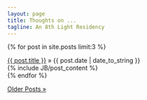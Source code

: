 ```yaml
---
layout: page
title: Thoughts on ...
tagline: An 8th Light Residency
---
```


{% for post in site.posts limit:3 %}
<div class="m_post_date"><a href="{{ BASE_PATH }}{{ post.url }}">{{ post.title }}</a> &raquo; <span>{{ post.date | date_to_string }}</span></div>
<div class="post">
    {% include JB/post_content %}
    <div class="m_post_break"> </div>
</div>
  {% endfor %}
<div class="post">
  <p><a href="/archive.html">Older Posts &raquo;</a></p>
</div>
